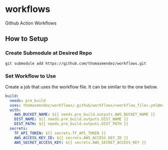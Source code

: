 # workflows

Github Action Workflows

## How to Setup

### Create Submodule at Desired Repo

`git submodule add https://github.com/thomasmendez/workflows.git`

### Set Workflow to Use

Create a job that uses the workflow file. It can be similar to the one below.

```yml
build:
  needs: pre_build
  uses: thomasmendez/workflows/.github/workflows/<workflow_file>.yml@main
  with:
    AWS_BUCKET_NAME: ${{ needs.pre_build.outputs.AWS_BUCKET_NAME }}
    DIST_NAME: ${{ needs.pre_build.outputs.DIST_NAME }}
    DIST_PATH: ${{ needs.pre_build.outputs.DIST_PATH }}
  secrets:
    TF_API_TOKEN: ${{ secrets.TF_API_TOKEN }}
    AWS_ACCESS_KEY_ID: ${{ secrets.AWS_ACCESS_KEY_ID }}
    AWS_SECRET_ACCESS_KEY: ${{ secrets.AWS_SECRET_ACCESS_KEY }}
```
